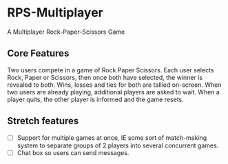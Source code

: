 # RPS-Multiplayer
A Multiplayer Rock-Paper-Scissors Game


## Core Features
Two users compete in a game of Rock Paper Scissors. Each user selects Rock, Paper or Scissors, then once both have selected, the winner is revealed to both. Wins, losses and ties for both are tallied on-screen. When two users are already playing, additional players are asked to wait. When a player quits, the other player is informed and the game resets.

## Stretch features
- [ ] Support for multiple games at once, IE some sort of match-making system to separate groups of 2 players into several concurrent games.
- [ ] Chat box so users can send messages.

